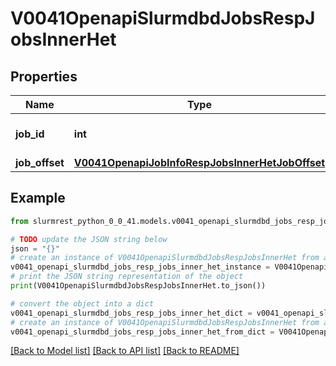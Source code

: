 # V0041OpenapiSlurmdbdJobsRespJobsInnerHet


## Properties

Name | Type | Description | Notes
------------ | ------------- | ------------- | -------------
**job_id** | **int** | Heterogeneous job ID, if applicable | [optional] 
**job_offset** | [**V0041OpenapiJobInfoRespJobsInnerHetJobOffset**](V0041OpenapiJobInfoRespJobsInnerHetJobOffset.md) |  | [optional] 

## Example

```python
from slurmrest_python_0_0_41.models.v0041_openapi_slurmdbd_jobs_resp_jobs_inner_het import V0041OpenapiSlurmdbdJobsRespJobsInnerHet

# TODO update the JSON string below
json = "{}"
# create an instance of V0041OpenapiSlurmdbdJobsRespJobsInnerHet from a JSON string
v0041_openapi_slurmdbd_jobs_resp_jobs_inner_het_instance = V0041OpenapiSlurmdbdJobsRespJobsInnerHet.from_json(json)
# print the JSON string representation of the object
print(V0041OpenapiSlurmdbdJobsRespJobsInnerHet.to_json())

# convert the object into a dict
v0041_openapi_slurmdbd_jobs_resp_jobs_inner_het_dict = v0041_openapi_slurmdbd_jobs_resp_jobs_inner_het_instance.to_dict()
# create an instance of V0041OpenapiSlurmdbdJobsRespJobsInnerHet from a dict
v0041_openapi_slurmdbd_jobs_resp_jobs_inner_het_from_dict = V0041OpenapiSlurmdbdJobsRespJobsInnerHet.from_dict(v0041_openapi_slurmdbd_jobs_resp_jobs_inner_het_dict)
```
[[Back to Model list]](../README.md#documentation-for-models) [[Back to API list]](../README.md#documentation-for-api-endpoints) [[Back to README]](../README.md)


